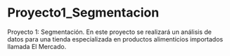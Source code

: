 # Proyecto1_Segmentacion
Proyecto 1: Segmentación. En este proyecto se realizará un análisis de datos para una tienda especializada en productos alimenticios importados llamada El Mercado.
